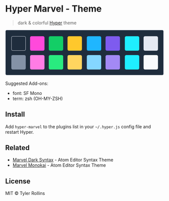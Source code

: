 # Hyper Marvel - Theme
> dark & colorful [Hyper](https://hyper.is) theme

![screenshot](https://github.com/tyrollins/hyper-marvel/blob/master/screenshot.png)

Suggested Add-ons:
* font: SF Mono
* term: zsh (OH-MY-ZSH)

## Install
Add `hyper-marvel` to the plugins list in your `~/.hyper.js` config file and restart Hyper.

## Related
- [Marvel Dark Syntax](https://github.com/tyrollins/marvel-dark-syntax) - Atom Editor Syntax Theme
- [Marvel Monokai](https://github.com/tyrollins/marvel-monokai) - Atom Editor Syntax Theme

## License
MIT © Tyler Rollins
